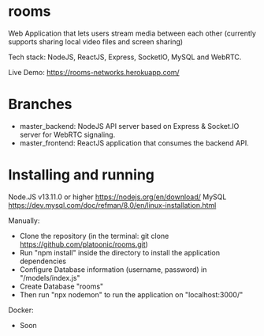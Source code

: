 # rooms
Web Application that lets users stream media between each other (currently supports sharing local video files and screen sharing)

Tech stack: NodeJS, ReactJS, Express, SocketIO, MySQL and WebRTC.

Live Demo: https://rooms-networks.herokuapp.com/

# Branches
- master_backend: NodeJS API server based on Express & Socket.IO server for WebRTC signaling.
- master_frontend: ReactJS application that consumes the backend API.

# Installing and running
Node.JS v13.11.0 or higher
https://nodejs.org/en/download/
MySQL
https://dev.mysql.com/doc/refman/8.0/en/linux-installation.html

Manually: 
- Clone the repository (in the terminal: git clone https://github.com/platoonic/rooms.git)
- Run "npm install" inside the directory to install the application dependencies
- Configure Database information (username, password) in "/models/index.js"
- Create Database "rooms"
- Then run "npx nodemon" to run the application on "localhost:3000/"

Docker:
- Soon
